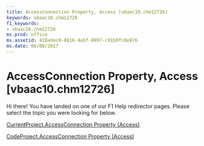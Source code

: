 ```yaml
---
title: AccessConnection Property, Access [vbaac10.chm12726]
keywords: vbaac10.chm12726
f1_keywords:
- vbaac10.chm12726
ms.prod: office
ms.assetid: 418adec0-8816-4a5f-8997-c91b9fc0e876
ms.date: 06/08/2017
---
```



# AccessConnection Property, Access [vbaac10.chm12726]

Hi there! You have landed on one of our F1 Help redirector pages. Please select the topic you were looking for below.

[CurrentProject.AccessConnection Property (Access)](http://msdn.microsoft.com/library/c2bf2846-c5ab-34a2-4b24-33c9cc9820c4%28Office.15%29.aspx)

[CodeProject.AccessConnection Property (Access)](http://msdn.microsoft.com/library/04b389d0-b87f-9eb9-f067-6b5e0d68e3f8%28Office.15%29.aspx)


